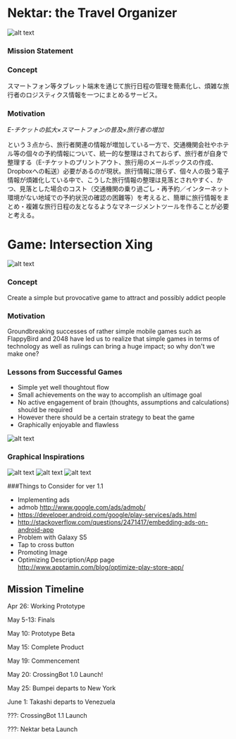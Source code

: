 # Nektar: the Travel Organizer
![alt text](http://images.ksc.nasa.gov/photos/1972/high/KSC-72PC-0641.jpg)
### Mission Statement

### Concept
スマートフォン等タブレット端末を通じて旅行日程の管理を簡素化し、煩雑な旅行者のロジスティクス情報を一つにまとめるサービス。

### Motivation
*E-チケットの拡大×スマートフォンの普及×旅行者の増加*

という３点から、旅行者関連の情報が増加している一方で、交通機関会社やホテル等の個々の予約情報について、統一的な整理はされておらず、旅行者が自身で整理する（E-チケットのプリントアウト、旅行用のメールボックスの作成、Dropboxへの転送）必要があるのが現状。旅行情報に限らず、個々人の扱う電子情報が煩雑化している中で、こうした旅行情報の整理は見落とされやすく、かつ、見落とした場合のコスト（交通機関の乗り過ごし・再予約／インターネット環境がない地域での予約状況の確認の困難等）を考えると、簡単に旅行情報をまとめ・複雑な旅行日程の友となるようなマネージメントツールを作ることが必要と考える。

# Game: Intersection Xing
![alt text](http://i.images.cdn.fotopedia.com/flickr-34117133-hd/New_York_City/Transportation/Taxicabs_of_New_York_City/Taxicabs_of_New_York_City.jpg)

### Concept
Create a simple but provocative game to attract and possibly addict people 

### Motivation
Groundbreaking successes of rather simple mobile games such as FlappyBird and 2048 have led us to realize that simple games in terms of technology as well as rulings can bring a huge impact; so why don't we make one?

### Lessons from Successful Games
* Simple yet well thoughtout flow
* Small achievements on the way to accomplish an ultimage goal
* No active engagement of brain (thoughts, assumptions and calculations) should be required
* However there should be a certain strategy to beat the game
* Graphically enjoyable and flawless

![alt text](http://blogs-images.forbes.com/anthonykosner/files/2014/02/flappy-bird-game-screens.jpg)

### Graphical Inspirations
![alt text](http://farm4.static.flickr.com/3069/2764210148_359fc1351e.jpg)
![alt text](http://1.bp.blogspot.com/_-mWOy3zohoU/S4MI-eoaSaI/AAAAAAAACmI/MxmoGFf_6aM/s320/traffic+cartoon.gif)
![alt text](http://www.hamilton-baillie.co.uk/_img/_cartoons/main.jpg)

###Things to Consider for ver 1.1
* Implementing ads
* admob http://www.google.com/ads/admob/
* https://developer.android.com/google/play-services/ads.html
* http://stackoverflow.com/questions/2471417/embedding-ads-on-android-app
* Problem with Galaxy S5
* Tap to cross button
* Promoting Image
* Optimizing Description/App page http://www.apptamin.com/blog/optimize-play-store-app/

## Mission Timeline
Apr 26: Working Prototype

May 5-13: Finals

May 10: Prototype Beta

May 15: Complete Product

May 19: Commencement

May 20: CrossingBot 1.0 Launch!

May 25: Bumpei departs to New York

June 1: Takashi departs to Venezuela

???: CrossingBot 1.1 Launch

???: Nektar beta Launch
